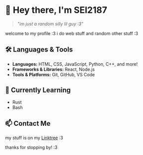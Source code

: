 # 👋 Hey there, I'm SEI2187

> *"im just a random silly lil guy :3"*

welcome to my profile :3 i do web stuff and random other stuff :3

## 🛠️ Languages & Tools

- **Languages:** HTML, CSS, JavaScript, Python, C++, and more!
- **Frameworks & Libraries:** React, Node.js
- **Tools & Platforms:** Git, GitHub, VS Code

## 🌱 Currently Learning

- Rust
- Bash

## 📫 Contact Me

my stuff is on my [Linktree](https://linktr.ee/sei2187) :3

thanks for stopping by! :3
